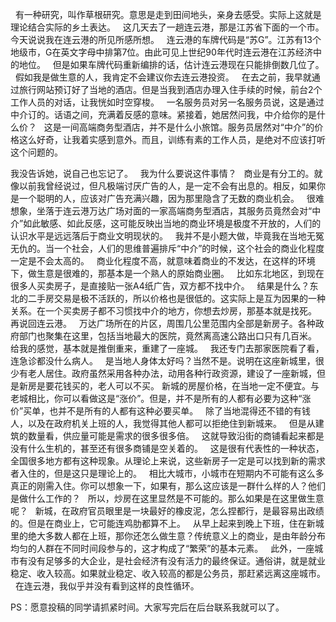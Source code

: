  
有一种研究，叫作草根研究。意思是走到田间地头，亲身去感受。实际上这就是理论结合实际的乡土表达。
 
这几天去了一趟连云港，那是江苏省下面的一个市。今天说说我在连云港的所见所感所想。
 
连云港的车牌代码是“苏G”。江苏有13个地级市，G在英文字母中排第7位。由此可见上世纪90年代时连云港在江苏经济中的地位。
 
但是如果车牌代码重新编排的话，估计连云港现在只能排倒数几位了。
 
假如我是做生意的人，我肯定不会建议你去连云港投资。
 
在去之前，我早就通过旅行网站预订好了当地的酒店。但是当我到酒店办理入住手续的时候，前台2个工作人员的对话，让我恍如时空穿梭。
 
一名服务员对另一名服务员说，这是通过中介订的。话语之间，充满着反感的意味。紧接着，她居然问我，中介给你的是什么价？
 
这是一间高端商务型酒店，并不是什么小旅馆。服务员居然对“中介”的价格这么好奇，让我着实感到意外。而且，训练有素的工作人员，是绝对不应该打听这个问题的。
  
我没告诉她，说自己也忘记了。
 
我为什么要说这件事情？
 
商业是有分工的。就像以前我曾经说过，但凡极端讨厌广告的人，是一定不会有出息的。相反，如果你是一个聪明的人，应该对广告充满兴趣，因为那里隐含了无数的商业机会。
 
很难想象，坐落于连云港万达广场对面的一家高端商务型酒店，其服务员竟然会对“中介”如此敏感、如此反感，这可能反映出当地的商业环境是极度不开放的，人们的认识水平是远远落后于商业文明现状的。
 
我并不是小题大做，毕竟我在当地无冤无仇的。当一个社会，人们的思维普遍排斥“中介”的时候，这个社会的商业化程度一定是不会太高的。
 
商业化程度不高，就意味着商业的不发达，在这样的环境下，做生意是很难的，那基本是一个熟人的原始商业圈。
 
比如东北地区，到现在很多人买卖房子，是直接贴一张A4纸广告，双方都不找中介。
 
结果是什么？东北的二手房交易是极不活跃的，所以价格也是很低的。这实际上是互为因果的一种关系。在一个买卖房子都不习惯找中介的地方，你想去炒房，那基本就是找死。
 
再说回连云港。
 
万达广场所在的片区，周围几公里范围内全部是新房子。各种政府部门也聚集在这里，包括当地最大的医院，竟然离高速公路出口只有几百米。
 
给我的感觉，基本就是推倒重来，重建了一座城。
 
我还专门去那家医院看了看，连急诊都没什么病人。
 
是当地人身体太好吗？当然不是。说明在这座新城里，很少有老人居住。政府虽然采用各种办法，动用各种行政资源，建设了一座新城，但是新房是要花钱买的，老人可以不买。
新城的房屋价格，在当地一定不便宜。与老城相比，你可以看做这是“涨价”。但是，并不是所有的人都有必要为这种“涨价”买单，也并不是所有的人都有这种必要买单。
 
除了当地混得还不错的有钱人，以及在政府机关上班的人，我觉得其他人都可以拒绝住到新城来。
 
但是从建筑的数量看，供应量可能是需求的很多很多倍。
 
这就导致沿街的商铺看起来都是没有什么生机的，甚至还有很多商铺是空关着的。
 
这是很有代表性的一种状态，全国很多地方都有这种现象。从理论上来说，这些新房子一定是可以找到新的需求者入住的，但是这只是理论上的。
 
相比大城市，小城市在短期内不可能有这么多真正的刚需入住。你可以想象一下，如果有，那么这应该是一群什么样的人？他们是做什么工作的？
 
所以，炒房在这里显然是不可能的。那么如果是在这里做生意呢？
 
新城，在政府官员眼里是一块最好的橡皮泥，怎么捏都行，是最容易出政绩的。但是在商业上，它可能连鸡肋都算不上。
 
从早上起来到晚上下班，住在新城里的绝大多数人都在上班，那你还怎么做生意？传统意义上的商业，是由年龄分布均匀的人群在不同时间段参与的，这才构成了“繁荣”的基本元素。
 
此外，一座城市有没有足够多的大企业，是社会经济有没有活力的最终保证。通俗讲，就是就业稳定、收入较高。如果就业稳定、收入较高的都是公务员，那赶紧远离这座城市。
 
在连云港，我似乎并没有看到这样的良性循环。
  
PS：愿意投稿的同学请抓紧时间。大家写完后在后台联系我就可以了。